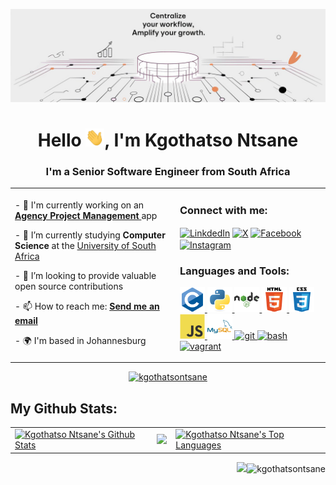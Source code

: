 ![Kgothatso_banner](https://github.com/kgothatsontsane/kgothatsontsane/blob/main/images/profile-banner.jpeg)
<h1 align="center">Hello <img src="https://github.com/kgothatsontsane/kgothatsontsane/blob/main/images/wave.gif" width="30px">, I'm Kgothatso Ntsane</h1>
<h3 align="center">I'm a Senior Software Engineer from South Africa</h3>

<table>
  <tr>
    <td>
      <p>- 🔭 I'm currently working on an <b><a href="https://github.com/kgothatsontsane/agencycentral" alt=email target="_blank">Agency Project Management </a></b>app </p>
      <p>- 🌱 I’m currently studying <b>Computer Science</b> at the <a href=https://www.unisa.ac.za/ target="_blank">University of South Africa</a></p>
      <p>- 👯 I’m looking to provide valuable open source contributions
      <p>- 📫 How to reach me: <b><a href="mailto:nvisionfactory@gmail.com" alt="Email Me" target="_blank">Send me an email</a></b></p>
      <p>- 🌍 I'm based in Johannesburg</b></p>
    </td>
    <td>
      <h3 align="left">Connect with me:</h3>
      <p align="left">
      <a href="https://linkedin.com/in/kgothatsontsane" target="blank"><img align="center" src="https://raw.githubusercontent.com/rahuldkjain/github-profile-readme-generator/master/src/images/icons/Social/linked-in-alt.svg" alt="LinkdedIn" height="30" width="40" /></a>
      <a href="https://twitter.com/" target="blank"><img align="center" src="https://raw.githubusercontent.com/rahuldkjain/github-profile-readme-generator/master/src/images/icons/Social/twitter.svg" alt="X" height="30" width="40" /></a>
      <a href="https://fb.com/" target="blank"><img align="center" src="https://raw.githubusercontent.com/rahuldkjain/github-profile-readme-generator/master/src/images/icons/Social/facebook.svg" alt="Facebook" height="30" width="40" /></a>
      <a href="https://instagram.com/x" target="blank"><img align="center" src="https://raw.githubusercontent.com/rahuldkjain/github-profile-readme-generator/master/src/images/icons/Social/instagram.svg" alt="Instagram" height="30" width="40" /></a>
      </p>
      <h3 align="left">Languages and Tools:</h3>
      <p align="left"> 
      <a href="https://www.cprogramming.com/" target="_blank" rel="noreferrer"> <img src="https://raw.githubusercontent.com/devicons/devicon/master/icons/c/c-original.svg" alt="c" width="40" height="40"/> </a>
      <a href="https://www.python.org" target="_blank" rel="noreferrer"> <img src="https://raw.githubusercontent.com/devicons/devicon/master/icons/python/python-original.svg" alt="python" width="40" height="40"/> </a> 
      <a href="https://nodejs.org" target="_blank" rel="noreferrer"> <img src="https://raw.githubusercontent.com/devicons/devicon/master/icons/nodejs/nodejs-original-wordmark.svg" alt="nodejs" width="40" height="40"/> </a> 
      <a href="https://www.w3.org/html/" target="_blank" rel="noreferrer"> <img src="https://raw.githubusercontent.com/devicons/devicon/master/icons/html5/html5-original-wordmark.svg" alt="html5" width="40" height="40"/> </a> 
      <a href="https://www.w3schools.com/css/" target="_blank" rel="noreferrer"> <img src="https://raw.githubusercontent.com/devicons/devicon/master/icons/css3/css3-original-wordmark.svg" alt="css3" width="40" height="40"/> </a> 
      <a href="https://developer.mozilla.org/en-US/docs/Web/JavaScript" target="_blank" rel="noreferrer"> <img src="https://raw.githubusercontent.com/devicons/devicon/master/icons/javascript/javascript-original.svg" alt="javascript" width="40" height="40"/> </a> 
      <a href="https://www.mysql.com/" target="_blank" rel="noreferrer"> <img src="https://raw.githubusercontent.com/devicons/devicon/master/icons/mysql/mysql-original-wordmark.svg" alt="mysql" width="40" height="40"/> </a> 
      <a href="https://git-scm.com/" target="_blank" rel="noreferrer"> <img src="https://www.vectorlogo.zone/logos/git-scm/git-scm-icon.svg" alt="git" width="40" height="40"/> </a>
      <a href="https://www.gnu.org/software/bash/" target="_blank" rel="noreferrer"> <img src="https://www.vectorlogo.zone/logos/gnu_bash/gnu_bash-icon.svg" alt="bash" width="40" height="40"/> </a>  
      <a href="https://www.vagrantup.com/" target="_blank" rel="noreferrer"> <img src="https://www.vectorlogo.zone/logos/vagrantup/vagrantup-icon.svg" alt="vagrant" width="40" height="40"/> </a> 
      </p>    
    </td>
  </tr>
</table>

<p align="center"> <a href="https://twitter.com/kgothatsontsane" target="_blank"><img src="https://img.shields.io/twitter/follow/kgothatsontsane?logo=twitter&style=for-the-badge" alt="kgothatsontsane" /></a> </p>

## My Github Stats:

<table>
  <tr>
    <td>
       <a href="https://github.com/kgothatsontsane"><img alt="Kgothatso Ntsane's Github Stats" src="https://github-readme-stats.vercel.app/api?username=kgothatsontsane&show_icons=true&count_private=true&theme=react&hide_border=true&bg_color=1d2a3a" /></a>
    </td>
    <td>
       <a href="http://www.github.com/kgothatsontsane"><img src="https://github-readme-streak-stats.herokuapp.com/?user=kgothatsontsane&stroke=ffffff&background=1d2a3a&ring=5BCDEC&fire=5BCDEC&currStreakNum=ffffff&currStreakLabel=5BCDEC&sideNums=ffffff&sideLabels=ffffff&dates=ffffff&hide_border=true" /></a>
    </td>
    <td>
      <a href="https://github.com/kgothatsontsane"><img alt="Kgothatso Ntsane's Top Languages" src="https://github-readme-stats.vercel.app/api/top-langs/?username=kgothatsontsane&langs_count=6&count_private=true&layout=compact&theme=react&hide_border=false&bg_color=1d2a3a"/></a>
    </td>
  </tr>
</table>

<!-- ![GitHub Activity Graph](https://activity-graph.herokuapp.com/graph?username=kgothatsontsane&bg_color=1d2a3a&color=5BCDEC&line=5BCDEC&point=FFFFFF&hide_border=true) -->

<p align="right"> <img src="https://media.giphy.com/media/WUlplcMpOCEmTGBtBW/giphy.gif" width="30"><img src="https://komarev.com/ghpvc/?username=kgothatsontsane&label=Profile%20views&color=0e75b6&style=flat" alt="kgothatsontsane" /> </p>



<!--
<p><img align="left" src="https://github-readme-stats.vercel.app/api/top-langs?username=kgothatsontsane&show_icons=true&locale=en&layout=compact" alt="kgothatso ntsane" /></p>
<p>&nbsp;<img align="center" src="https://github-readme-stats.vercel.app/api?username=kgothatsontsane&show_icons=true&locale=en" alt="kgothatsontsane" /></p>
<p><img align="center" src="https://github-readme-streak-stats.herokuapp.com/?user=kgothatsontsane&" alt="kgothatsontsane" /></p>
-->

<!--
<p align="left"> <img src="https://github-profile-trophy.vercel.app/?username=kgothatsontsane" alt="kgothatsontsane" /> </p>
-->

<!--
**kgothatsontsane/kgothatsontsane** is a ✨ _special_ ✨ repository because its `README.md` (this file) appears on your GitHub profile.

Here are some ideas to get you started:

- 🔭 I’m currently working on ...
- 🌱 I’m currently learning ...
- 👯 I’m looking to collaborate on ...
- 🤔 I’m looking for help with ...
- 💬 Ask me about ...
- 📫 How to reach me: ...
- 😄 Pronouns: ...
- ⚡ Fun fact: ...
-->
